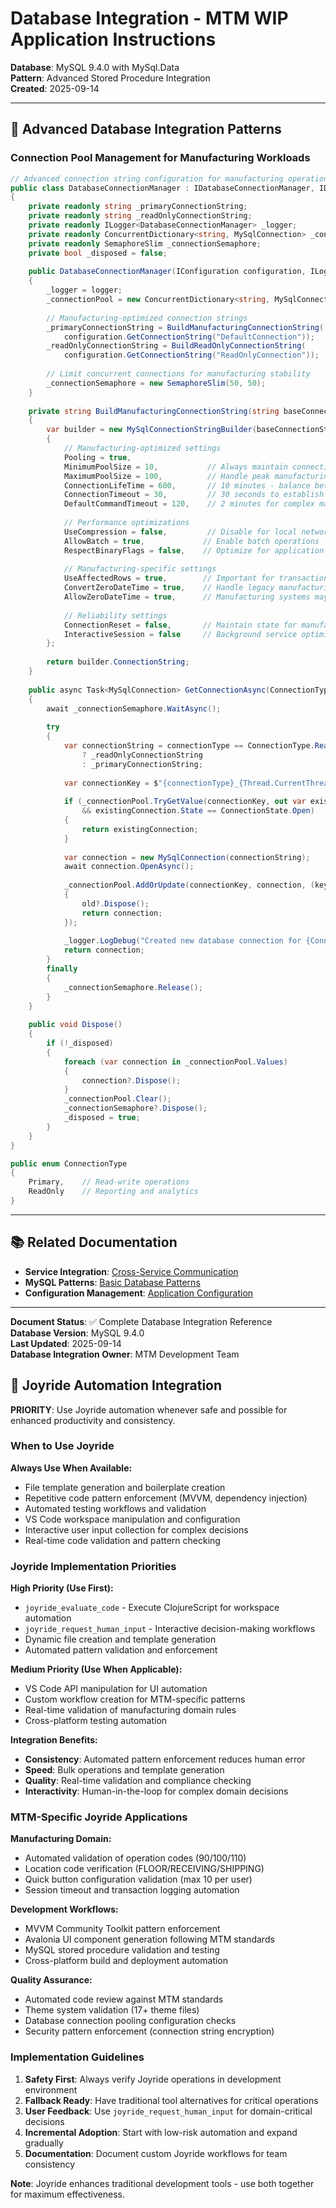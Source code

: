 # Database Integration - MTM WIP Application Instructions

**Database**: MySQL 9.4.0 with MySql.Data  
**Pattern**: Advanced Stored Procedure Integration  
**Created**: 2025-09-14  

---

## 🎯 Advanced Database Integration Patterns

### Connection Pool Management for Manufacturing Workloads

```csharp
// Advanced connection string configuration for manufacturing operations
public class DatabaseConnectionManager : IDatabaseConnectionManager, IDisposable
{
    private readonly string _primaryConnectionString;
    private readonly string _readOnlyConnectionString;
    private readonly ILogger<DatabaseConnectionManager> _logger;
    private readonly ConcurrentDictionary<string, MySqlConnection> _connectionPool;
    private readonly SemaphoreSlim _connectionSemaphore;
    private bool _disposed = false;
    
    public DatabaseConnectionManager(IConfiguration configuration, ILogger<DatabaseConnectionManager> logger)
    {
        _logger = logger;
        _connectionPool = new ConcurrentDictionary<string, MySqlConnection>();
        
        // Manufacturing-optimized connection strings
        _primaryConnectionString = BuildManufacturingConnectionString(
            configuration.GetConnectionString("DefaultConnection"));
        _readOnlyConnectionString = BuildReadOnlyConnectionString(
            configuration.GetConnectionString("ReadOnlyConnection"));
            
        // Limit concurrent connections for manufacturing stability
        _connectionSemaphore = new SemaphoreSlim(50, 50);
    }
    
    private string BuildManufacturingConnectionString(string baseConnectionString)
    {
        var builder = new MySqlConnectionStringBuilder(baseConnectionString)
        {
            // Manufacturing-optimized settings
            Pooling = true,
            MinimumPoolSize = 10,           // Always maintain connections for shift operations
            MaximumPoolSize = 100,          // Handle peak manufacturing loads
            ConnectionLifeTime = 600,       // 10 minutes - balance between freshness and performance
            ConnectionTimeout = 30,         // 30 seconds to establish connection
            DefaultCommandTimeout = 120,    // 2 minutes for complex manufacturing operations
            
            // Performance optimizations
            UseCompression = false,         // Disable for local network performance
            AllowBatch = true,             // Enable batch operations
            RespectBinaryFlags = false,    // Optimize for application usage
            
            // Manufacturing-specific settings
            UseAffectedRows = true,        // Important for transaction verification
            ConvertZeroDateTime = true,    // Handle legacy manufacturing data
            AllowZeroDateTime = true,      // Manufacturing systems may have zero dates
            
            // Reliability settings
            ConnectionReset = false,       // Maintain state for manufacturing sessions
            InteractiveSession = false     // Background service optimization
        };
        
        return builder.ConnectionString;
    }
    
    public async Task<MySqlConnection> GetConnectionAsync(ConnectionType connectionType = ConnectionType.Primary)
    {
        await _connectionSemaphore.WaitAsync();
        
        try
        {
            var connectionString = connectionType == ConnectionType.ReadOnly 
                ? _readOnlyConnectionString 
                : _primaryConnectionString;
                
            var connectionKey = $"{connectionType}_{Thread.CurrentThread.ManagedThreadId}";
            
            if (_connectionPool.TryGetValue(connectionKey, out var existingConnection) 
                && existingConnection.State == ConnectionState.Open)
            {
                return existingConnection;
            }
            
            var connection = new MySqlConnection(connectionString);
            await connection.OpenAsync();
            
            _connectionPool.AddOrUpdate(connectionKey, connection, (key, old) => 
            {
                old?.Dispose();
                return connection;
            });
            
            _logger.LogDebug("Created new database connection for {ConnectionType}", connectionType);
            return connection;
        }
        finally
        {
            _connectionSemaphore.Release();
        }
    }
    
    public void Dispose()
    {
        if (!_disposed)
        {
            foreach (var connection in _connectionPool.Values)
            {
                connection?.Dispose();
            }
            _connectionPool.Clear();
            _connectionSemaphore?.Dispose();
            _disposed = true;
        }
    }
}

public enum ConnectionType
{
    Primary,    // Read-write operations
    ReadOnly    // Reporting and analytics
}
```

---

## 📚 Related Documentation

- **Service Integration**: [Cross-Service Communication](./service-integration.instructions.md)
- **MySQL Patterns**: [Basic Database Patterns](./mysql-database-patterns.instructions.md)
- **Configuration Management**: [Application Configuration](./application-configuration.instructions.md)

---

**Document Status**: ✅ Complete Database Integration Reference  
**Database Version**: MySQL 9.4.0  
**Last Updated**: 2025-09-14  
**Database Integration Owner**: MTM Development Team


## 🤖 Joyride Automation Integration

**PRIORITY**: Use Joyride automation whenever safe and possible for enhanced productivity and consistency.

### When to Use Joyride

**Always Use When Available:**
- File template generation and boilerplate creation
- Repetitive code pattern enforcement (MVVM, dependency injection)
- Automated testing workflows and validation
- VS Code workspace manipulation and configuration
- Interactive user input collection for complex decisions
- Real-time code validation and pattern checking

### Joyride Implementation Priorities

**High Priority (Use First):**
- `joyride_evaluate_code` - Execute ClojureScript for workspace automation
- `joyride_request_human_input` - Interactive decision-making workflows
- Dynamic file creation and template generation
- Automated pattern validation and enforcement

**Medium Priority (Use When Applicable):**
- VS Code API manipulation for UI automation
- Custom workflow creation for MTM-specific patterns
- Real-time validation of manufacturing domain rules
- Cross-platform testing automation

**Integration Benefits:**
- **Consistency**: Automated pattern enforcement reduces human error
- **Speed**: Bulk operations and template generation
- **Quality**: Real-time validation and compliance checking
- **Interactivity**: Human-in-the-loop for complex domain decisions

### MTM-Specific Joyride Applications

**Manufacturing Domain:**
- Automated validation of operation codes (90/100/110)
- Location code verification (FLOOR/RECEIVING/SHIPPING)
- Quick button configuration validation (max 10 per user)
- Session timeout and transaction logging automation

**Development Workflows:**
- MVVM Community Toolkit pattern enforcement
- Avalonia UI component generation following MTM standards
- MySQL stored procedure validation and testing
- Cross-platform build and deployment automation

**Quality Assurance:**
- Automated code review against MTM standards
- Theme system validation (17+ theme files)
- Database connection pooling configuration checks
- Security pattern enforcement (connection string encryption)

### Implementation Guidelines

1. **Safety First**: Always verify Joyride operations in development environment
2. **Fallback Ready**: Have traditional tool alternatives for critical operations
3. **User Feedback**: Use `joyride_request_human_input` for domain-critical decisions
4. **Incremental Adoption**: Start with low-risk automation and expand gradually
5. **Documentation**: Document custom Joyride workflows for team consistency

**Note**: Joyride enhances traditional development tools - use both together for maximum effectiveness.
